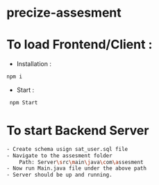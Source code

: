 
# precize-assesment

# To load Frontend/Client :
- Installation :
```bash 
npm i 
```
- Start :
```bash
 npm Start
 ```

 # To start Backend Server

``` bash
- Create schema usign sat_user.sql file
- Navigate to the assesment folder
    Path: Server\src\main\java\com\assesment
- Now run Main.java file under the above path
- Server should be up and running.
```


